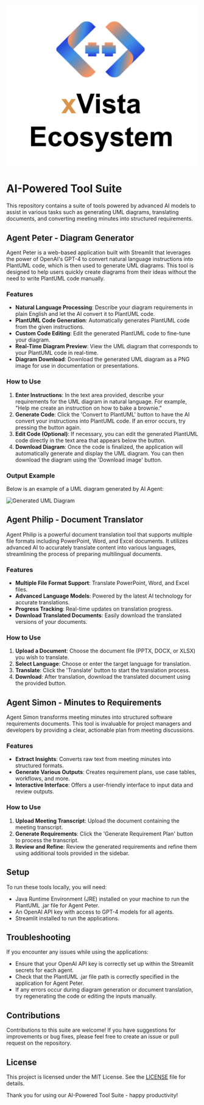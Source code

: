 ![Product Logo](xvista_logo.png)

# AI-Powered Tool Suite

This repository contains a suite of tools powered by advanced AI models to assist in various tasks such as generating UML diagrams, translating documents, and converting meeting minutes into structured requirements.

## Agent Peter - Diagram Generator

Agent Peter is a web-based application built with Streamlit that leverages the power of OpenAI's GPT-4 to convert natural language instructions into PlantUML code, which is then used to generate UML diagrams. This tool is designed to help users quickly create diagrams from their ideas without the need to write PlantUML code manually.

### Features

- **Natural Language Processing**: Describe your diagram requirements in plain English and let the AI convert it to PlantUML code.
- **PlantUML Code Generation**: Automatically generates PlantUML code from the given instructions.
- **Custom Code Editing**: Edit the generated PlantUML code to fine-tune your diagram.
- **Real-Time Diagram Preview**: View the UML diagram that corresponds to your PlantUML code in real-time.
- **Diagram Download**: Download the generated UML diagram as a PNG image for use in documentation or presentations.

### How to Use

1. **Enter Instructions**: In the text area provided, describe your requirements for the UML diagram in natural language. For example, "Help me create an instruction on how to bake a brownie."
2. **Generate Code**: Click the 'Convert to PlantUML' button to have the AI convert your instructions into PlantUML code. If an error occurs, try pressing the button again.
3. **Edit Code (Optional)**: If necessary, you can edit the generated PlantUML code directly in the text area that appears below the button.
4. **Download Diagram**: Once the code is finalized, the application will automatically generate and display the UML diagram. You can then download the diagram using the 'Download image' button.

### Output Example

Below is an example of a UML diagram generated by AI Agent:

![Generated UML Diagram](output_example.png)

## Agent Philip - Document Translator

Agent Philip is a powerful document translation tool that supports multiple file formats including PowerPoint, Word, and Excel documents. It utilizes advanced AI to accurately translate content into various languages, streamlining the process of preparing multilingual documents.

### Features

- **Multiple File Format Support**: Translate PowerPoint, Word, and Excel files.
- **Advanced Language Models**: Powered by the latest AI technology for accurate translations.
- **Progress Tracking**: Real-time updates on translation progress.
- **Download Translated Documents**: Easily download the translated versions of your documents.

### How to Use

1. **Upload a Document**: Choose the document file (PPTX, DOCX, or XLSX) you wish to translate.
2. **Select Language**: Choose or enter the target language for translation.
3. **Translate**: Click the 'Translate' button to start the translation process.
4. **Download**: After translation, download the translated document using the provided button.

## Agent Simon - Minutes to Requirements

Agent Simon transforms meeting minutes into structured software requirements documents. This tool is invaluable for project managers and developers by providing a clear, actionable plan from meeting discussions.

### Features

- **Extract Insights**: Converts raw text from meeting minutes into structured formats.
- **Generate Various Outputs**: Creates requirement plans, use case tables, workflows, and more.
- **Interactive Interface**: Offers a user-friendly interface to input data and review outputs.

### How to Use

1. **Upload Meeting Transcript**: Upload the document containing the meeting transcript.
2. **Generate Requirements**: Click the 'Generate Requirement Plan' button to process the transcript.
3. **Review and Refine**: Review the generated requirements and refine them using additional tools provided in the sidebar.

## Setup

To run these tools locally, you will need:

- Java Runtime Environment (JRE) installed on your machine to run the PlantUML .jar file for Agent Peter.
- An OpenAI API key with access to GPT-4 models for all agents.
- Streamlit installed to run the applications.

## Troubleshooting

If you encounter any issues while using the applications:

- Ensure that your OpenAI API key is correctly set up within the Streamlit secrets for each agent.
- Check that the PlantUML .jar file path is correctly specified in the application for Agent Peter.
- If any errors occur during diagram generation or document translation, try regenerating the code or editing the inputs manually.

## Contributions

Contributions to this suite are welcome! If you have suggestions for improvements or bug fixes, please feel free to create an issue or pull request on the repository.

## License

This project is licensed under the MIT License. See the [LICENSE](LICENSE) file for details.

Thank you for using our AI-Powered Tool Suite - happy productivity!
